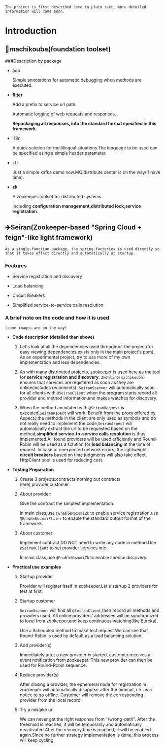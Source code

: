 	The project is first described here in plain text, more detailed information will come soon.

# Introduction

## 🔧machikouba(foundation toolset)
###Description by package
- aop

	Simple annotations for automatic debugging when methods are executed.
- **fliter**

	Add a prefix to service url path.

	Automatic logging of web requests and responses.

	**Repackaging all responses, into the standard format specified in this framework.**
- i18n

	A quick solution for multilingual situations.The language to be used can be specified using a simple header parameter.
- kfk

	Just a simple kafka demo now.MQ distribute center is on the way(if have time).
- **zk**

	A zookeeper toolset for distributed systems.
	
	Including **configuration management,distributed lock,service registration**.


## ✈️Seiran(Zookeeper-based "Spring Cloud + feign"-like light framework)
	As a single-function package, the spring.factories is used directly so that it takes effect directly and automatically at startup.
### Features

-	Service registration and discovery

-	Load balancing

-	Circuit Breakers

-	Simplified service-to-service calls resolution

### A brief note on the code and how it is used
	(some images are on the way)
- **Code description (detailed than above)**
 
	1. Let's look at all the dependencies used throughout the project(for easy viewing,dependencies exists only in the main project's pom). As an experimental project, try to use more of my own implementation and less dependencies.
	
	2. As with many distributed projects, zookeeper is used here as the tool for **service registration and discovery**. `ZkOnline(machikouba)` ensures that services are registered as soon as they are online(includes reconnects). `SeiranScanner` will automatically scan for all clients with `@SeiranClient` when the program starts,record all provider and method information,and makes watches for discovery.
	
	3. When the method annotated with `@SeiranRequest` is executed,`SeiranAspect` will work. Benefit from the proxy offered by AspectJ,the methods in the client are only used as symbols and do not really need to implement the code,`SeiranAspect` will automatically extract the url to be requested based on the method,**simplified service-to-service calls resolution** is thus implemented.All found providers will be used efficiently and Round-Robin will be used as a solution for **load balancing** at the time of request. In case of unexpected network errors, the lightweight **circuit breakers** based on time judgments will also take effect. HttpClient pool is used for reducing cost.

- **Testing Preparation**
	1. Create 3 projects:contracts(nothing but contracts here),provider,customer.
	
	2. About provider:
	
		Give the contract the simplest implementation.

		In main class,use `@EnableNozomiZk` to enable service registration,use `@EnableNozomiFliter` to enable the standard output format of the framework.
	3. About customer:
	
		Implement contract,DO NOT need to write any code in method.Use `@SeiranClient` to set provider services info.

		In main class,use `@EnableNozomiZk` to enable service discovery.

- **Practical use examples**
	1. Startup provider
	
		Provider will register itself in zookeeper.Let's startup 2 providers for test at first.
	2. Startup customer
	 
		`SeiranScanner` will find all `@SeiranClient`,then record all methods and providers used.
		All online providers' addresses will be synchronized to local from zookeeper,and keep continuous watching(like Eureka).

		Use a Scheduled method to make test request.We can see that Round-Robin is used by default as a load balancing solution.

	3. Add provider(s)
	
		Immediately after a new provider is started, customer receives a event notification from zookeeper. This new provider can then be used for Round-Robin sequence.
	4. Reduce provider(s)
	
		After closing a provider, the ephemeral node for registration in zookeeper will automatically disappear after the timeout, i.e. as a notice to go offline. Customer will remove the corresponding provider from the local record.
	5. Try a mistake url
	
		We can never get the right response from "/wrong-path". After the threshold is reached, it will be temporarily and automatically deactivated.After the recovery time is reached, it will be enabled again.Since no further strategy implementation is done, this process will keep cycling.
